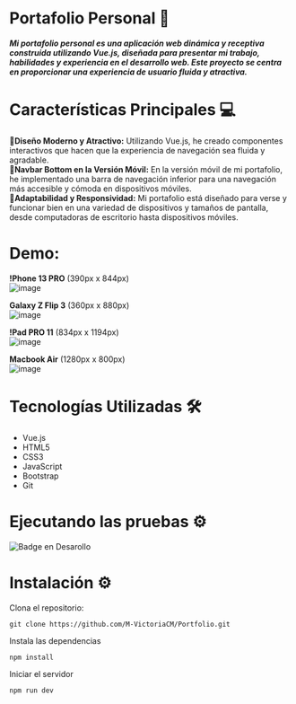 # Portafolio Personal 🚀
***Mi portafolio personal es una aplicación web dinámica y receptiva construida utilizando Vue.js, diseñada para presentar mi trabajo, habilidades y experiencia en el desarrollo web. Este proyecto se centra en proporcionar una experiencia de usuario fluida y atractiva.***

# Características Principales 💻 <br>
📍**Diseño Moderno y Atractivo:** Utilizando Vue.js, he creado componentes interactivos que hacen que la experiencia de navegación sea fluida y agradable. <br>
📍**Navbar Bottom en la Versión Móvil:** En la versión móvil de mi portafolio, he implementado una barra de navegación inferior para una navegación más accesible y cómoda en dispositivos móviles.  <br>
📍**Adaptabilidad y Responsividad:** Mi portafolio está diseñado para verse y funcionar bien en una variedad de dispositivos y tamaños de pantalla, desde computadoras de escritorio hasta dispositivos móviles.  <br>

# Demo:
**!Phone 13 PRO** (390px x 844px)<br>
![image](https://github.com/M-VictoriaCM/Portfolio/assets/70769530/a29019aa-156a-441b-b151-252158bf3f66) <br>

**Galaxy Z Flip 3** (360px x 880px)<br>
![image](https://github.com/M-VictoriaCM/Portfolio/assets/70769530/ea359f39-948e-4df6-a83c-4645a525bb48) <br>
 
**!Pad PRO 11** (834px x 1194px) <br>
![image](https://github.com/M-VictoriaCM/Portfolio/assets/70769530/bf07a64c-d19b-45df-9c20-aa27bbeaaa36) <br>

**Macbook Air** (1280px x 800px) <br>
![image](https://github.com/M-VictoriaCM/Portfolio/assets/70769530/7fb5987b-76e5-4521-8757-50b9c00a29ff) <br>

# Tecnologías Utilizadas 🛠️
* Vue.js
* HTML5
* CSS3
* JavaScript
* Bootstrap
* Git

# Ejecutando las pruebas ⚙️

![Badge en Desarollo](https://img.shields.io/badge/STATUS-EN%20DESAROLLO-green)

# Instalación ⚙️
Clona el repositorio:
```
git clone https://github.com/M-VictoriaCM/Portfolio.git
```
Instala las dependencias
```
npm install
```
Iniciar el servidor
```
npm run dev
```

